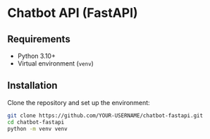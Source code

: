 # Chatbot API (FastAPI)

## Requirements
- Python 3.10+
- Virtual environment (`venv`)

## Installation

Clone the repository and set up the environment:

```bash
git clone https://github.com/YOUR-USERNAME/chatbot-fastapi.git
cd chatbot-fastapi
python -m venv venv
